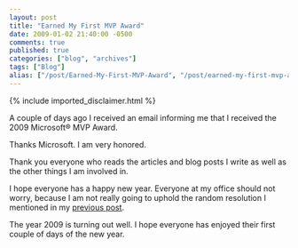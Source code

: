 ```yaml
---
layout: post
title: "Earned My First MVP Award"
date: 2009-01-02 21:40:00 -0500
comments: true
published: true
categories: ["blog", "archives"]
tags: ["Blog"]
alias: ["/post/Earned-My-First-MVP-Award", "/post/earned-my-first-mvp-award"]
---
```

<!-- more -->
{% include imported_disclaimer.html %}
<p>A couple of days ago I received an email informing me that I received the 2009 Microsoft&reg; MVP Award.</p>
<p>Thanks Microsoft. I am very honored.</p>
<p>Thank you everyone who reads the articles and blog posts I write as well as the other things I am involved in.</p>
<p>I hope everyone has a happy new year. Everyone at my office should not worry, because I am not really going to uphold the random resolution I mentioned in my <a href="http://brendan.enrick.com/blog/my-randomly-selected-new-year-s-resolution/" target="_blank">previous post</a>.</p>
<p>The year 2009 is turning out well. I hope everyone has enjoyed their first couple of days of the new year.</p>
